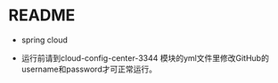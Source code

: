 # README

+ spring cloud 

+ 运行前请到cloud-config-center-3344 模块的yml文件里修改GitHub的username和password才可正常运行。